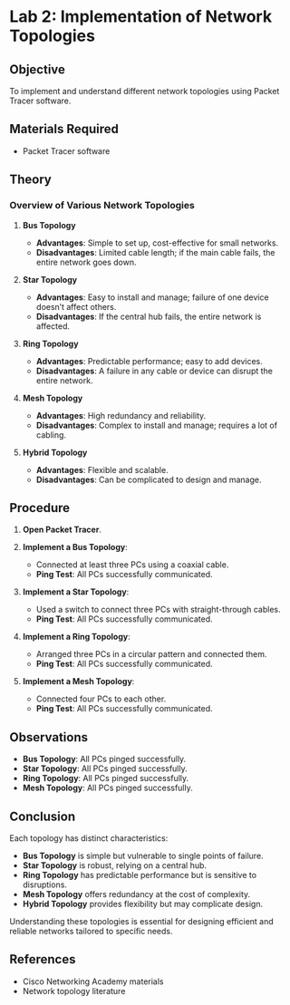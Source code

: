 # Lab 2: Implementation of Network Topologies

## Objective
To implement and understand different network topologies using Packet Tracer software.

## Materials Required
- Packet Tracer software

## Theory
### Overview of Various Network Topologies
1. **Bus Topology**
   - **Advantages**: Simple to set up, cost-effective for small networks.
   - **Disadvantages**: Limited cable length; if the main cable fails, the entire network goes down.

2. **Star Topology**
   - **Advantages**: Easy to install and manage; failure of one device doesn’t affect others.
   - **Disadvantages**: If the central hub fails, the entire network is affected.

3. **Ring Topology**
   - **Advantages**: Predictable performance; easy to add devices.
   - **Disadvantages**: A failure in any cable or device can disrupt the entire network.

4. **Mesh Topology**
   - **Advantages**: High redundancy and reliability.
   - **Disadvantages**: Complex to install and manage; requires a lot of cabling.

5. **Hybrid Topology**
   - **Advantages**: Flexible and scalable.
   - **Disadvantages**: Can be complicated to design and manage.

## Procedure
1. **Open Packet Tracer**.
   
2. **Implement a Bus Topology**:
   - Connected at least three PCs using a coaxial cable.
   - **Ping Test**: All PCs successfully communicated.

3. **Implement a Star Topology**:
   - Used a switch to connect three PCs with straight-through cables.
   - **Ping Test**: All PCs successfully communicated.

4. **Implement a Ring Topology**:
   - Arranged three PCs in a circular pattern and connected them.
   - **Ping Test**: All PCs successfully communicated.

5. **Implement a Mesh Topology**:
   - Connected four PCs to each other.
   - **Ping Test**: All PCs successfully communicated.

## Observations
- **Bus Topology**: All PCs pinged successfully.
- **Star Topology**: All PCs pinged successfully.
- **Ring Topology**: All PCs pinged successfully.
- **Mesh Topology**: All PCs pinged successfully.

## Conclusion
Each topology has distinct characteristics:
- **Bus Topology** is simple but vulnerable to single points of failure.
- **Star Topology** is robust, relying on a central hub.
- **Ring Topology** has predictable performance but is sensitive to disruptions.
- **Mesh Topology** offers redundancy at the cost of complexity.
- **Hybrid Topology** provides flexibility but may complicate design.

Understanding these topologies is essential for designing efficient and reliable networks tailored to specific needs.

## References
- Cisco Networking Academy materials
- Network topology literature
